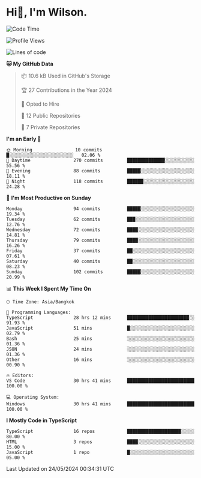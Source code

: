 # Hi👋, I'm Wilson.
<!--START_SECTION:waka-->
![Code Time](http://img.shields.io/badge/Code%20Time-1%2C419%20hrs%2040%20mins-blue)

![Profile Views](http://img.shields.io/badge/Profile%20Views-13-blue)

![Lines of code](https://img.shields.io/badge/From%20Hello%20World%20I%27ve%20Written-237.5%20thousand%20lines%20of%20code-blue)

**🐱 My GitHub Data** 

> 📦 10.6 kB Used in GitHub's Storage 
 > 
> 🏆 27 Contributions in the Year 2024
 > 
> 💼 Opted to Hire
 > 
> 📜 12 Public Repositories 
 > 
> 🔑 7 Private Repositories 
 > 
**I'm an Early 🐤** 

```text
🌞 Morning                10 commits          █░░░░░░░░░░░░░░░░░░░░░░░░   02.06 % 
🌆 Daytime                270 commits         ██████████████░░░░░░░░░░░   55.56 % 
🌃 Evening                88 commits          █████░░░░░░░░░░░░░░░░░░░░   18.11 % 
🌙 Night                  118 commits         ██████░░░░░░░░░░░░░░░░░░░   24.28 % 
```
📅 **I'm Most Productive on Sunday** 

```text
Monday                   94 commits          █████░░░░░░░░░░░░░░░░░░░░   19.34 % 
Tuesday                  62 commits          ███░░░░░░░░░░░░░░░░░░░░░░   12.76 % 
Wednesday                72 commits          ████░░░░░░░░░░░░░░░░░░░░░   14.81 % 
Thursday                 79 commits          ████░░░░░░░░░░░░░░░░░░░░░   16.26 % 
Friday                   37 commits          ██░░░░░░░░░░░░░░░░░░░░░░░   07.61 % 
Saturday                 40 commits          ██░░░░░░░░░░░░░░░░░░░░░░░   08.23 % 
Sunday                   102 commits         █████░░░░░░░░░░░░░░░░░░░░   20.99 % 
```


📊 **This Week I Spent My Time On** 

```text
🕑︎ Time Zone: Asia/Bangkok

💬 Programming Languages: 
TypeScript               28 hrs 12 mins      ███████████████████████░░   91.93 % 
JavaScript               51 mins             █░░░░░░░░░░░░░░░░░░░░░░░░   02.79 % 
Bash                     25 mins             ░░░░░░░░░░░░░░░░░░░░░░░░░   01.36 % 
JSON                     24 mins             ░░░░░░░░░░░░░░░░░░░░░░░░░   01.36 % 
Other                    16 mins             ░░░░░░░░░░░░░░░░░░░░░░░░░   00.90 % 

🔥 Editors: 
VS Code                  30 hrs 41 mins      █████████████████████████   100.00 % 

💻 Operating System: 
Windows                  30 hrs 41 mins      █████████████████████████   100.00 % 
```

**I Mostly Code in TypeScript** 

```text
TypeScript               16 repos            ████████████████████░░░░░   80.00 % 
HTML                     3 repos             ████░░░░░░░░░░░░░░░░░░░░░   15.00 % 
JavaScript               1 repo              █░░░░░░░░░░░░░░░░░░░░░░░░   05.00 % 
```




 Last Updated on 24/05/2024 00:34:31 UTC
<!--END_SECTION:waka-->

